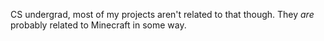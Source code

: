 CS undergrad, most of my projects aren't related to that though. They *are* probably related to Minecraft in some way.
